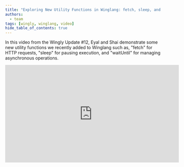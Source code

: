 ```yaml
---
title: "Exploring New Utility Functions in Winglang: fetch, sleep, and waitUntil"
authors: 
  - team
tags: [wingly, winglang, video]
hide_table_of_contents: true
---
```


In this video from the Wingly Update #12, Eyal and Shai demonstrate some new utility functions we recently added to Winglang such as, "fetch" for HTTP requests, "sleep" for pausing execution, and "waitUntil" for managing asynchronous operations.

<!--truncate-->

<iframe width="560" height="315" src="https://www.youtube.com/embed/_jh2odxV6EA" title="YouTube video player" frameborder="0" allow="accelerometer; autoplay; clipboard-write; encrypted-media; gyroscope; picture-in-picture; web-share" allowfullscreen></iframe>